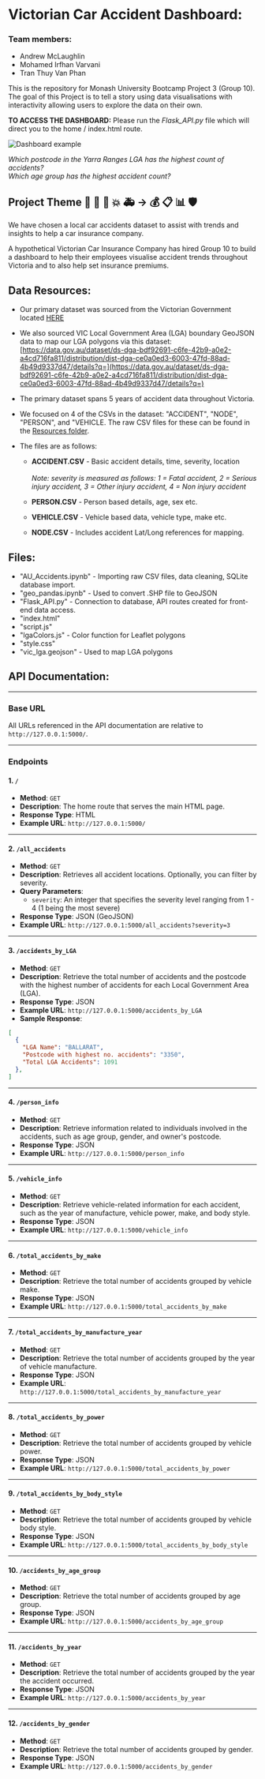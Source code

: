 # Victorian Car Accident Dashboard: 
### Team members: 
 - Andrew McLaughlin
 - Mohamed Irfhan Varvani
 - Tran Thuy Van Phan

This is the repository for Monash University Bootcamp Project 3 (Group 10).
The goal of this Project is to tell a story using data visualisations with interactivity allowing users to explore the data on their own. 

**TO ACCESS THE DASHBOARD:** Please run the *Flask_API.py* file which will direct you to the home / index.html route.

![Dashboard example](images/dashboard.png)

*Which postcode in the Yarra Ranges LGA has the highest count of accidents?*  <br>
*Which age group has the highest accident count?*  <br>

## Project Theme 🚗 🚦 🚸  💥 🚑  →  💰 📋 📊 🛡️ 
We have chosen a local car accidents dataset to assist with trends and insights to help a car insurance company.

A hypothetical Victorian Car Insurance Company has hired Group 10 to build a dashboard to help their employees visualise accident trends throughout Victoria and to also help set insurance premiums. 

## Data Resources:
 - Our primary dataset was sourced from the Victorian Government located [HERE](https://discover.data.vic.gov.au/dataset/crash-stats-data-extract/resource/f9c7c05a-19e9-4593-aa2c-960a9c97b858)
 - We also sourced VIC Local Government Area (LGA) boundary GeoJSON data to map our LGA polygons via this dataset:  <br>
 [https://data.gov.au/dataset/ds-dga-bdf92691-c6fe-42b9-a0e2-a4cd716fa811/distribution/dist-dga-ce0a0ed3-6003-47fd-88ad-4b49d9337d47/details?q=](https://data.gov.au/dataset/ds-dga-bdf92691-c6fe-42b9-a0e2-a4cd716fa811/distribution/dist-dga-ce0a0ed3-6003-47fd-88ad-4b49d9337d47/details?q=)  <br>
 - The primary dataset spans 5 years of accident data throughout Victoria.
 - We focused on 4 of the CSVs in the dataset: "ACCIDENT", "NODE", "PERSON", and "VEHICLE. The raw CSV files for these can be found in the [Resources folder](https://github.com/amcl11/Project_3_Group_10/tree/main/Resources).
 - The files are as follows:

      - **ACCIDENT.CSV** - Basic accident details, time, severity, location <br>
        <br>
        *Note: severity is measured as follows: 1 = Fatal accident,  2 = Serious injury accident,  3 = Other injury accident, 4 = Non injury accident*
      
      - **PERSON.CSV** - Person based details, age, sex etc.
      
      - **VEHICLE.CSV** - Vehicle based data, vehicle type, make etc.
      
      - **NODE.CSV** - Includes accident Lat/Long references for mapping.

## Files:
 - "AU_Accidents.ipynb" - Importing raw CSV files, data cleaning, SQLite database import.
 - "geo_pandas.ipynb" - Used to convert .SHP file to GeoJSON
 - "Flask_API.py" - Connection to database, API routes created for front-end data access.
 - "index.html"
 - "script.js"
 - "lgaColors.js" - Color function for Leaflet polygons
 - "style.css"
 - "vic_lga.geojson" - Used to map LGA polygons 

## API Documentation:
---

### Base URL
All URLs referenced in the API documentation are relative to `http://127.0.0.1:5000/`.

---

### Endpoints

#### 1. `/`
- **Method**: `GET`
- **Description**: The home route that serves the main HTML page.
- **Response Type**: HTML
- **Example URL**: `http://127.0.0.1:5000/`

---

#### 2. `/all_accidents`
- **Method**: `GET`
- **Description**: Retrieves all accident locations. Optionally, you can filter by severity.
- **Query Parameters**: 
  - `severity`: An integer that specifies the severity level ranging from 1 - 4 (1 being the most severe)
- **Response Type**: JSON (GeoJSON)
- **Example URL**: `http://127.0.0.1:5000/all_accidents?severity=3`

---

#### 3. `/accidents_by_LGA`
- **Method**: `GET`
- **Description**: Retrieve the total number of accidents and the postcode with the highest number of accidents for each Local Government Area (LGA).
- **Response Type**: JSON
- **Example URL**: `http://127.0.0.1:5000/accidents_by_LGA`
- **Sample Response**:

```json
[
  {
    "LGA Name": "BALLARAT",
    "Postcode with highest no. accidents": "3350",
    "Total LGA Accidents": 1091
  },
]
```

---

#### 4. `/person_info`
- **Method**: `GET`
- **Description**: Retrieve information related to individuals involved in the accidents, such as age group, gender, and owner's postcode.
- **Response Type**: JSON
- **Example URL**: `http://127.0.0.1:5000/person_info`

---

#### 5. `/vehicle_info`
- **Method**: `GET`
- **Description**: Retrieve vehicle-related information for each accident, such as the year of manufacture, vehicle power, make, and body style.
- **Response Type**: JSON
- **Example URL**: `http://127.0.0.1:5000/vehicle_info`

---

#### 6. `/total_accidents_by_make`
- **Method**: `GET`
- **Description**: Retrieve the total number of accidents grouped by vehicle make.
- **Response Type**: JSON
- **Example URL**: `http://127.0.0.1:5000/total_accidents_by_make`

---

#### 7. `/total_accidents_by_manufacture_year`
- **Method**: `GET`
- **Description**: Retrieve the total number of accidents grouped by the year of vehicle manufacture.
- **Response Type**: JSON
- **Example URL**: `http://127.0.0.1:5000/total_accidents_by_manufacture_year`

---

#### 8. `/total_accidents_by_power`
- **Method**: `GET`
- **Description**: Retrieve the total number of accidents grouped by vehicle power.
- **Response Type**: JSON
- **Example URL**: `http://127.0.0.1:5000/total_accidents_by_power`

---

#### 9. `/total_accidents_by_body_style`
- **Method**: `GET`
- **Description**: Retrieve the total number of accidents grouped by vehicle body style.
- **Response Type**: JSON
- **Example URL**: `http://127.0.0.1:5000/total_accidents_by_body_style`

---

#### 10. `/accidents_by_age_group`
- **Method**: `GET`
- **Description**: Retrieve the total number of accidents grouped by age group.
- **Response Type**: JSON
- **Example URL**: `http://127.0.0.1:5000/accidents_by_age_group`

---

#### 11. `/accidents_by_year`
- **Method**: `GET`
- **Description**: Retrieve the total number of accidents grouped by the year the accident occurred.
- **Response Type**: JSON
- **Example URL**: `http://127.0.0.1:5000/accidents_by_year`

---

#### 12. `/accidents_by_gender`
- **Method**: `GET`
- **Description**: Retrieve the total number of accidents grouped by gender.
- **Response Type**: JSON
- **Example URL**: `http://127.0.0.1:5000/accidents_by_gender`
